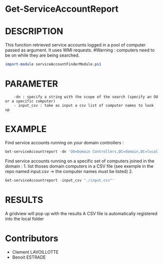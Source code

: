 # Get-ServiceAccountReport
# DESCRIPTION
This function retrieved service accounts logged in a pool of computer passed as argument. 
It uses WMI requests.
#Warning : computers need to be on while they are being searched.

```PowerShell
import-module serviceAccountFinderModule.ps1
```

# PARAMETER 
        -dn : specify a string with the scope of the search (specify an OU or a specific computer)
        - input_csv : take as input a csv list of computer names to look up
        
# EXAMPLE
Find service accounts running on your domain controllers :
```PowerShell
Get-serviceAccountreport -dn 'OU=Domain Controllers,DC=domain,DC=local'
```
Find service accounts running on a specific set of computers joined in the domain :
    1. list thoses domain computers in a CSV file (see exemple in the repo named input.csv -> the computer names must be listed)
    2. 
```PowerShell
Get-serviceAccountreport -input_csv "./input.csv"'
```
# RESULTS
A gridview will pop up with the results
A CSV file is automatically registered into the local folder

# Contributors
  - Clement LAVOILLOTTE
  - Benoit ESTRADE
    
